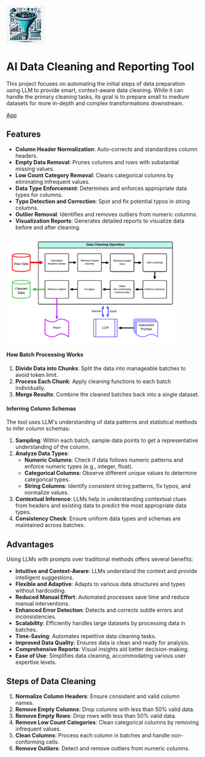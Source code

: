 <img src="appendix/icon.webp" width=100 height="auto">

# AI Data Cleaning and Reporting Tool
This project focuses on automating the initial steps of data preparation using LLM to provide smart, context-aware data cleaning. While it can handle the primary cleaning tasks, its goal is to prepare small to medium datasets for more in-depth and complex transformations downstream.

[App](https://huggingface.co/spaces/reab5555/Data-Cleaner)

## Features
- **Column Header Normalization**: Auto-corrects and standardizes column headers.
- **Empty Data Removal**: Prunes columns and rows with substantial missing values.
- **Low Count Category Removal**: Cleans categorical columns by eliminating infrequent values.
- **Data Type Enforcement**: Determines and enforces appropriate data types for columns.
- **Typo Detection and Correction**: Spot and fix potential typos in string columns.
- **Outlier Removal**: Identifies and removes outliers from numeric columns.
- **Visualization Reports**: Generates detailed reports to visualize data before and after cleaning.

<img src="appendix/flow.png" width=450 height="auto">

#### How Batch Processing Works
1. **Divide Data into Chunks**: Split the data into manageable batches to avoid token limit.
2. **Process Each Chunk**: Apply cleaning functions to each batch individually.
3. **Merge Results**: Combine the cleaned batches back into a single dataset.

#### Inferring Column Schemas
The tool uses LLM's understanding of data patterns and statistical methods to infer column schemas:

1. **Sampling**: Within each batch, sample data points to get a representative understanding of the column.
2. **Analyze Data Types**:
   - **Numeric Columns**: Check if data follows numeric patterns and enforce numeric types (e.g., integer, float).
   - **Categorical Columns**: Observe different unique values to determine categorical types.
   - **String Columns**: Identify consistent string patterns, fix typos, and normalize values.
3. **Contextual Inference**: LLMs help in understanding contextual clues from headers and existing data to predict the most appropriate data types.
4. **Consistency Check**: Ensure uniform data types and schemas are maintained across batches.
   
## Advantages
Using LLMs with prompts over traditional methods offers several benefits:   
- **Intuitive and Context-Aware**: LLMs understand the context and provide intelligent suggestions.   
- **Flexible and Adaptive**: Adapts to various data structures and types without hardcoding.   
- **Reduced Manual Effort**: Automated processes save time and reduce manual interventions.   
- **Enhanced Error Detection**: Detects and corrects subtle errors and inconsistencies.   
- **Scalability**: Efficiently handles large datasets by processing data in batches.
- **Time-Saving**: Automates repetitive data cleaning tasks.
- **Improved Data Quality**: Ensures data is clean and ready for analysis.
- **Comprehensive Reports**: Visual insights aid better decision-making.
- **Ease of Use**: Simplifies data cleaning, accommodating various user expertise levels.

## Steps of Data Cleaning
1. **Normalize Column Headers**: Ensure consistent and valid column names.
2. **Remove Empty Columns**: Drop columns with less than 50% valid data.
3. **Remove Empty Rows**: Drop rows with less than 50% valid data.
4. **Remove Low Count Categories**: Clean categorical columns by removing infrequent values.
5. **Clean Columns**: Process each column in batches and handle non-conforming cells.
6. **Remove Outliers**: Detect and remove outliers from numeric columns.


